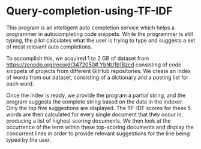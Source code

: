 # Query-completion-using-TF-IDF

This program is an intelligent auto completion service which helps a programmer in autocompleting code snippets.
While the programmer is still typing, the pilot calculates what the user is trying to type and suggests a set of most relevant auto completions.

To accomplish this, we acquired 1 to 2 GB of dataset from https://zenodo.org/record/3472050#.YbNU1b1Bzcd
consisting of code snippets of projects from different GitHub repositories.
We create an index of words from our dataset, consisting of a dictionary and a posting list for each word.

Once the index is ready, we provide the program a partial string, and the program suggests the complete string based on the data in the indexer.
Only the top five suggestions are displayed. The TF-IDF scores for these 5 words are then calculated for every single document that they occur in,
producing a list of highest scoring documents. We then look at the occurrence of the term within these top-scoring documents 
and display the concurrent lines in order to provide relevant suggestions for the line being typed by the user.
